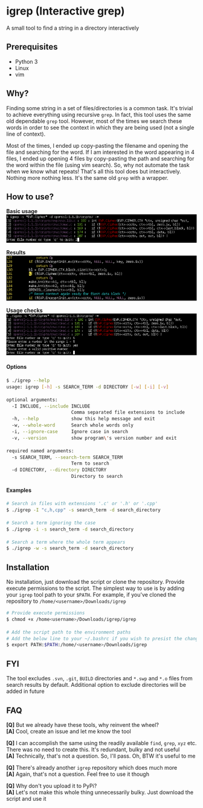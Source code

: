 # igrep (Interactive grep)
A small tool to find a string in a directory interactively

## Prerequisites
* Python 3
* Linux
* vim

## Why?
Finding some string in a set of files/directories is a common task. It's trivial to achieve everything using recursive `grep`.
In fact, this tool uses the same old dependable `grep` tool. However, most of the times we search these words in order
to see the context in which they are being used (not a single line of context).

Most of the times, I ended up copy-pasting the filename and opening the file and searching for the word. If I am interested in the word appearing in 4 files,
I ended up opening 4 files by copy-pasting the path and searching for the word within the file (using vim search). So, why not automate the task when we know what repeats! That's all this tool does but interactively.
Nothing more nothing less. It's the same old `grep` with a wrapper.

## How to use?

**Basic usage**<br/>
![Using igrep](/screenshots/igrep_usage.png?raw=true "Using igrep")

**Results**<br/>
![igrep result](/screenshots/igrep_usage_result.png?raw=true "Result of igrep")

**Usage checks**<br/>
![Wrong igrep parameters](/screenshots/igrep_wrong_usage.png?raw=true "Providing wrong igrep parameters")

#### Options

```bash
$ ./igrep --help
usage: igrep [-h] -s SEARCH_TERM -d DIRECTORY [-w] [-i] [-v]

optional arguments:
  -I INCLUDE, --include INCLUDE
                        Comma separated file extensions to include
  -h, --help            show this help message and exit
  -w, --whole-word      Search whole words only
  -i, --ignore-case     Ignore case in search
  -v, --version         show program\'s version number and exit

required named arguments:
  -s SEARCH_TERM, --search-term SEARCH_TERM
                        Term to search
  -d DIRECTORY, --directory DIRECTORY
                        Directory to search
```

#### Examples

```bash
# Search in files with extensions '.c' or '.h' or '.cpp'
$ ./igrep -I "c,h,cpp" -s search_term -d search_directory

# Search a term ignoring the case
$ ./igrep -i -s search_term -d search_directory

# Search a term where the whole term appears
$ ./igrep -w -s search_term -d search_directory

```

## Installation
No installation, just download the script or clone the repository. Provide
execute permissions to the script. The simplest way to use is by adding your `igrep` tool path to your `$PATH`.
For example, if you've cloned the repository to `/home/<username>/Downloads/igrep`

```bash
# Provide execute permissions
$ chmod +x /home<username>/Downloads/igrep/igrep

# Add the script path to the environment paths
# Add the below line to your ~/.bashrc if you wish to presist the changes on restart
$ export PATH:$PATH:/home/<username>/Downloads/igrep
```

## FYI
The tool excludes `.svn`, `.git`, `BUILD` directories and `*.swp` and `*.o` files from search results by default. Additional option to exclude directories will be added in future

## FAQ

**[Q]** But we already have these tools, why reinvent the wheel?<br/>
**[A]** Cool, create an issue and let me know the tool

**[Q]** I can accomplish the same using the readily available `find`, `grep`, `xyz` etc.
There was no need to create this. It's redundant, bulky and not useful<br/>
**[A]** Technically, that's not a question. So, I'll pass. Oh, BTW it's useful to me

**[Q]** There's already another `igrep` repository which does much more<br/>
**[A]** Again, that's not a question. Feel free to use it though

**[Q]** Why don't you upload it to PyPi?<br/>
**[A]** Let's not make this whole thing unnecessarily bulky. Just download the script and use it

